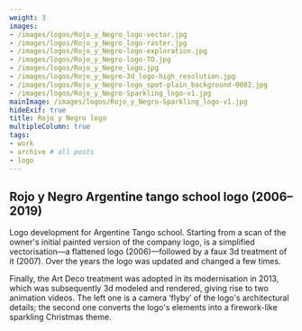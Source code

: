 ```yaml
---
weight: 3
images:
- /images/logos/Rojo_y_Negro_logo-vector.jpg
- /images/logos/Rojo_y_Negro_logo-raster.jpg
- /images/logos/Rojo_y_Negro-logo-exploration.jpg
- /images/logos/Rojo_y_Negro-logo-TO.jpg
- /images/logos/Rojo_y_Negro_logo.jpg
- /images/logos/Rojo_y_Negro-3d_logo-high_resolution.jpg
- /images/logos/Rojo_y_Negro-logo_spot-plain_background-0082.jpg
- /images/logos/Rojo_y_Negro-Sparkling_logo-v1.jpg
mainImage: /images/logos/Rojo_y_Negro-Sparkling_logo-v1.jpg
hideExif: true
title: Rojo y Negro logo
multipleColumn: true
tags:
- work
- archive # all posts
- logo
---
```


## Rojo y Negro Argentine tango school logo (2006–2019)


Logo development for Argentine Tango school. Starting from a scan of the owner's
initial painted version of the company logo, is a simplified vectorisation—a
flattened logo (2006)—followed by a faux 3d treatment of it (2007). Over the
years the logo was updated and changed a few times. 

Finally, the Art Deco treatment was adopted in its modernisation in 2013, which
was subsequently 3d modeled and rendered, giving rise to two animation videos.
The left one is a camera ‘flyby’ of the logo's architectural details; the second
one converts the logo's elements into a firework-like sparkling Christmas theme.
